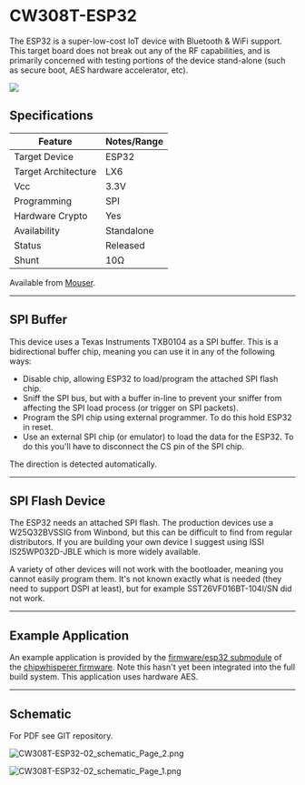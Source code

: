 # CW308T-ESP32

The ESP32 is a super-low-cost IoT device with Bluetooth & WiFi support.
This target board does not break out any of the RF capabilities, and is
primarily concerned with testing portions of the device stand-alone
(such as secure boot, AES hardware accelerator, etc).

![](Images/ESP32_topdown_web.jpg)

## Specifications

| Feature | Notes/Range |
|---------|----------|
| Target Device | ESP32 |
| Target Architecture | LX6 |
| Vcc | 3.3V |
| Programming | SPI |
| Hardware Crypto | Yes |
| Availability | Standalone |
| Status | Released |
| Shunt | 10Ω |

Available from [Mouser](https://www.mouser.com/ProductDetail/NewAE/NAE-CW308T-ESP32?qs=r5DSvlrkXmJS2elCEG0eoA%3D%3D).

---

## SPI Buffer

This device uses a Texas Instruments TXB0104 as a SPI buffer. This is a
bidirectional buffer chip, meaning you can use it in any of the
following ways:

  - Disable chip, allowing ESP32 to load/program the attached SPI flash
    chip.
  - Sniff the SPI bus, but with a buffer in-line to prevent your sniffer
    from affecting the SPI load process (or trigger on SPI packets).
  - Program the SPI chip using external programmer. To do this hold
    ESP32 in reset.
  - Use an external SPI chip (or emulator) to load the data for the
    ESP32. To do this you'll have to disconnect the CS pin of the SPI
    chip.

The direction is detected automatically.

---

## SPI Flash Device

The ESP32 needs an attached SPI flash. The production devices use a
W25Q32BVSSIG from Winbond, but this can be difficult to find from
regular distributors. If you are building your own device I suggest
using ISSI IS25WP032D-JBLE which is more widely available.

A variety of other devices will not work with the bootloader, meaning
you cannot easily program them. It's not known exactly what is needed
(they need to support DSPI at least), but for example
SST26VF016BT-104I/SN did not work.

---

## Example Application

An example application is provided by the
[firmware/esp32 submodule](https://github.com/newaetech/chipwhisperer-esp32)
of the [chipwhisperer firmware](https://github.com/newaetech/chipwhisperer/tree/develop/firmware/mcu). 
Note this hasn't yet been integrated into the full build system. This application uses hardware AES.

---

## Schematic

For PDF see GIT repository.

![CW308T-ESP32-02\_schematic\_Page\_2.png](Images/CW308T-ESP32-02_schematic_Page_2.png
"CW308T-ESP32-02_schematic_Page_2.png")

![CW308T-ESP32-02\_schematic\_Page\_1.png](Images/CW308T-ESP32-02_schematic_Page_1.png
"CW308T-ESP32-02_schematic_Page_1.png")
